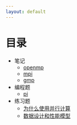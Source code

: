 ```yaml
---
layout: default
--- 
```


# 目录

* 笔记
  * [openmp](/note/openmp)
  * [mpi](/note/mpi)
  * [gmp](/note/gmp)
* 编程题
  * [pi](/pa/pi)
* 练习题
  * [为什么使用并行计算](/exercises/1)
  * [数据设计和性能模型](/exercises/4)
